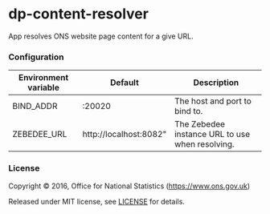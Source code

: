 dp-content-resolver
================

App resolves ONS website page content for a give URL.

### Configuration

| Environment variable | Default                 | Description
| -------------------- | ----------------------- | -----------
| BIND_ADDR            | :20020                  | The host and port to bind to.
| ZEBEDEE_URL          | http://localhost:8082"  | The Zebedee instance URL to use when resolving.

### License

Copyright ©‎ 2016, Office for National Statistics (https://www.ons.gov.uk)

Released under MIT license, see [LICENSE](LICENSE.md) for details.
